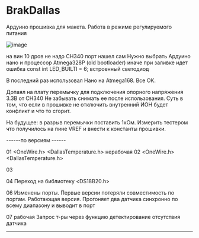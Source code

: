 # BrakDallas
Ардуино прошивка для макета. Работа в режиме регулируемого питания

![image](https://user-images.githubusercontent.com/47869698/152659621-27f429ba-6f0a-45b7-965d-4c50b57ce7b2.png)


на вин 10 дров не надо CH340
порт нашел сам
Нужно выбрать Ардуино нано и процессор Atmega328P (old bootloader) иначе при заливке идет ошибка
const int LED_BUILTI = 6; встроенный светодиод

В последний раз использовал Нано на Atmega168. Все ОК. 

Допаял на плату перемычку для подключения опорного напряжения 3.3В от CH340
Не забывать снимать ее после использования. 
Суть в том, что если в прошивке не отключить внутренний ИОН будет конфликт и что то сгорит. 

На будущее: в разрыв перемычки поставить 1кОм. Измерить тестером что получилось на пине VREF и внести к константы прошивки.

------по версиям ------

01 
<OneWire.h> 
<DallasTemperature.h> 
нерабочая
02 
<OneWire.h> 
<DallasTemperature.h> 

03

04 
Переход на библиотеку <DS18B20.h>


06 
Изменены порты. 
Первые версии потеряли совместимость по портам.
Работающая версия. 
Прогоняет два датчика синхронно по всему диапазону и выводит в порт

07
рабочая
Запрос т-ры через функцию
детектирование отсутствия датчика

--------------
